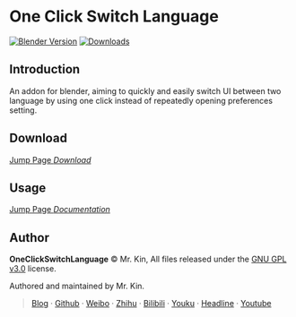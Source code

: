 # One Click Switch Language
[![Blender Version](https://img.shields.io/badge/blender-v2.80+-blue)](https://blender.org/) [![Downloads](https://img.shields.io/github/downloads/Mister-Kin/OneClickSwitchLanguage/total?color=blue)](https://github.com/Mister-Kin/OneClickSwitchLanguage/releases/latest)

## Introduction
An addon for blender, aiming to quickly and easily switch UI between two language by using one click instead of repeatedly opening preferences setting.

## Download
[Jump Page *Download*][]

## Usage
[Jump Page *Documentation*][]

## Author
**OneClickSwitchLanguage** © Mr. Kin, All files released under the [GNU GPL v3.0][] license.

Authored and maintained by Mr. Kin.

> [Blog][] · [Github][] · [Weibo][] · [Zhihu][] · [Bilibili][] · [Youku][] · [Headline][] · [Youtube][]

[Jump Page *Download*]: https://github.com/Mister-Kin/OneClickSwitchLanguage/releases/latest
[Jump Page *Documentation*]: https://mister-kin.github.io/OneClickSwitchLanguage/
[GNU GPL v3.0]: ./LICENSE
[Blog]: https://mister-kin.github.io
[Github]: https://github.com/mister-kin
[Weibo]: https://weibo.com/6270111192/profile?topnav=1&wvr=6&is_all=1
[Bilibili]: http://space.bilibili.com/17025250?
[Youku]: http://i.youku.com/i/UNjA3MTk5Mjgw?spm=a2hzp.8253869.0.0
[Youtube]: https://www.youtube.com/channel/UCNhtdG6whC5mlRDkrhQ0wLA?view_as=public
[Headline]: https://www.toutiao.com/c/user/835254071079053/#mid=1663279303982091
[Zhihu]: https://www.zhihu.com/people/drwu-94
